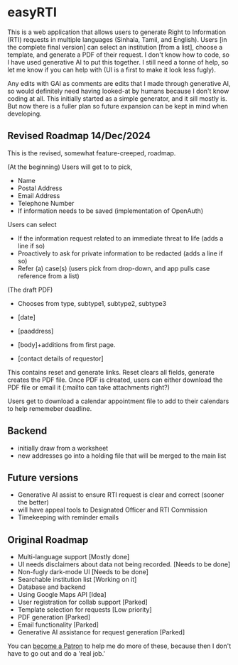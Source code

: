 # easyRTI

This is a web application that allows users to generate Right to Information (RTI) requests in multiple languages (Sinhala, Tamil, and English). Users [in the complete final version] can select an institution [from a list], choose a template, and generate a PDF of their request. I don't know how to code, so I have used generative AI to put this together. I still need a tonne of help, so let me know if you can help with (UI is a first to make it look less fugly).

Any edits with GAI as comments are edits that I made through generative AI, so would definitely need having looked-at by humans because I don't know coding at all. This initially started as a simple generator, and it sill mostly is. But now there is a fuller plan so future expansion can be kept in mind when developing.

## Revised Roadmap 14/Dec/2024

This is the revised, somewhat feature-creeped, roadmap.

(At the beginning) Users will get to to pick,

- Name
- Postal Address
- Email Address
- Telephone Number
- If information needs to be saved (implementation of OpenAuth)

Users can select
- If the information request related to an immediate threat to life (adds a line if so)
- Proactively to ask for private information to be redacted (adds a line if so)
- Refer (a) case(s) (users pick from drop-down, and app pulls case reference from a list)

(The draft PDF)

- Chooses from type, subtype1, subtype2, subtype3

- [date]
- [paaddress]

- [body]+additions from first page.

- [contact details of requestor]

This contains reset and generate links. Reset clears all fields, generate creates the PDF file.
Once PDF is clreated, users can either download the PDF file or email it (:mailto can take attachments right?)

Users get to download a calendar appointment file to add to their calendars to help rememeber deadline.

## Backend

- initially draw from a worksheet
- new addresses go into a holding file that will be merged to the main list

## Future versions

- Generative AI assist to ensure RTI request is clear and correct (sooner the better)
- will have appeal tools to Designated Officer and RTI Commission
- Timekeeping with reminder emails

## Original Roadmap

- Multi-language support [Mostly done]
- UI needs disclaimers about data not being recorded. [Needs to be done]
- Non-fugly dark-mode UI [Needs to be done]
- Searchable institution list [Working on it]
-   Database and backend
-    Using Google Maps API [Idea]
-    User registration for collab support [Parked]
- Template selection for requests [Low priority]
- PDF generation [Parked]
- Email functionality [Parked]
- Generative AI assistance for request generation [Parked]

You can <a href="https://www.patreon.com/bePatron?u=49713840" data-patreon-widget-type="become-patron-button">become a Patron</a> to help me do more of these, because then I don't have to go out and do a 'real job.'
